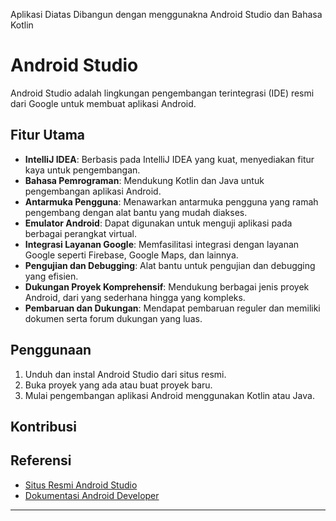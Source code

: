 Aplikasi Diatas Dibangun dengan menggunakna Android Studio dan Bahasa Kotlin


# Android Studio

Android Studio adalah lingkungan pengembangan terintegrasi (IDE) resmi dari Google untuk membuat aplikasi Android.

## Fitur Utama

- **IntelliJ IDEA**: Berbasis pada IntelliJ IDEA yang kuat, menyediakan fitur kaya untuk pengembangan.
- **Bahasa Pemrograman**: Mendukung Kotlin dan Java untuk pengembangan aplikasi Android.
- **Antarmuka Pengguna**: Menawarkan antarmuka pengguna yang ramah pengembang dengan alat bantu yang mudah diakses.
- **Emulator Android**: Dapat digunakan untuk menguji aplikasi pada berbagai perangkat virtual.
- **Integrasi Layanan Google**: Memfasilitasi integrasi dengan layanan Google seperti Firebase, Google Maps, dan lainnya.
- **Pengujian dan Debugging**: Alat bantu untuk pengujian dan debugging yang efisien.
- **Dukungan Proyek Komprehensif**: Mendukung berbagai jenis proyek Android, dari yang sederhana hingga yang kompleks.
- **Pembaruan dan Dukungan**: Mendapat pembaruan reguler dan memiliki dokumen serta forum dukungan yang luas.

## Penggunaan

1. Unduh dan instal Android Studio dari situs resmi.
2. Buka proyek yang ada atau buat proyek baru.
3. Mulai pengembangan aplikasi Android menggunakan Kotlin atau Java.

## Kontribusi



## Referensi

- [Situs Resmi Android Studio](https://developer.android.com/studio)
- [Dokumentasi Android Developer](https://developer.android.com/docs)

---


